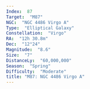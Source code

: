 ```yaml
---
Index:  87
Target:  "M87"
NGC:  "NGC 4486 Virgo A"
Type:  "Elliptical Galaxy"
Constellation:  "Virgo"
RA:  "12h 30.8m"
Dec:  "12°24"
Magnitude:  "8.6"
Size:  "7"
DistanceLy:  "60,000,000"
Season:  "Spring"
Difficulty:  "Moderate"
title: "M87: NGC 4486 Virgo A"
---
```

